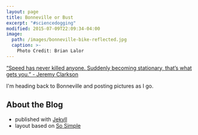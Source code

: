 ```yaml
---
layout: page
title: Bonneville or Bust
excerpt: "#sciencedogging"
modified: 2015-07-09T22:09:34-04:00
image:
  path: /images/bonneville-bike-reflected.jpg
  caption: >-
    Photo Credit: Brian Lalor
---
```


<a href="//www.youtube.com/watch?v=pAoZWyLMb6c" data-lity>“Speed has never killed anyone.  Suddenly becoming stationary, that’s what gets you.” - Jeremy Clarkson</a>

I'm heading back to Bonneville and posting pictures as I go.

## About the Blog

* published with [Jekyll](http://jekyllrb.com/)
* layout based on [So Simple](https://github.com/mmistakes/so-simple-theme)
<!-- * post via email with [tbd]() -->
